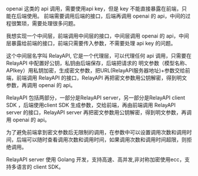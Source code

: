 openai 这类的 api 调用，需要使用api key，但是 key 不能直接暴露在前端，只能在后端使用。
前端需要调用后端的接口，后端再调用 openai 的 api，中间的过程很繁琐，需要处理很多问题。

我想实现一个中间层，前端调用中间层的接口，中间层调用 openai 的 api，中间层暴露给前端的接口，前端只需要传入参数，不需要处理 api key 的问题。

这个中间层名字叫 RelayAPI, 它是一个代理层，可以代理任何 api 调用，只需要在 RelayAPI 中配置好公钥，私钥由后端保存，后端把请求的 明文参数（模型名称、APIkey）用私钥加密，生成密文参数，把URL(RelayAPI服务器地址)+参数交给前端，前端调用 RelayAPI 的接口，RelayAPI 再把密文参数用公钥解密，得到明文参数，再调用 openai 的 api。

RelayAPI 包括两部分，一部分是RelayAPI server，另一部分是RelayAPI client SDK ，后端使用client SDK 生成参数，交给前端，再由前端调用 RelayAPI server 的接口，RelayAPI server 再把密文参数用公钥解密，得到明文参数，再调用 openai 的 api。

为了避免前端拿到密文参数后无限制的调用，在参数中可以设置调用次数和调用时间，后端可以随时查看调用次数和调用时间，如果调用次数和调用时间超限，则拒绝调用。

RelayAPI server 使用 Golang 开发，支持高速、高并发,非对称加密使用ecc，支持多语言的 client SDK。

